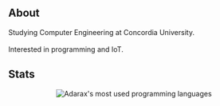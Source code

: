 ## About
Studying Computer Engineering at Concordia University.<br><br>
Interested in programming and IoT.

## Stats
<div align="center">
    <img align="top" src="https://github-readme-stats.vercel.app/api/top-langs/?username=adarax&theme=github_dark&layout=compact" alt="Adarax's most used programming languages">
</div>
